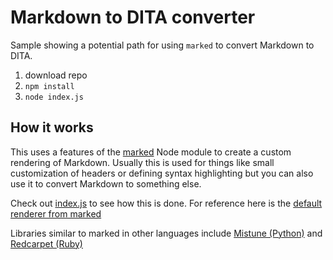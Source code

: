 # Markdown to DITA converter

Sample showing a potential path for using `marked` to convert Markdown to DITA.

1. download repo
2. `npm install`
3. `node index.js`

## How it works

This uses a features of the [marked](https://github.com/chjj/marked) Node module to create a custom rendering of Markdown. Usually this is used for things like small customization of headers or defining syntax highlighting but you can also use it to convert Markdown to something else.

Check out [index.js](https://github.com/patrickarlt/markdown-to-dita/blob/master/index.js) to see how this is done. For reference here is the [default renderer from marked](https://github.com/chjj/marked/blob/master/lib/marked.js#L753-L890)

Libraries similar to marked in other languages include [Mistune (Python)](http://mistune.readthedocs.org/en/latest/) and [Redcarpet (Ruby)](https://github.com/vmg/redcarpet)